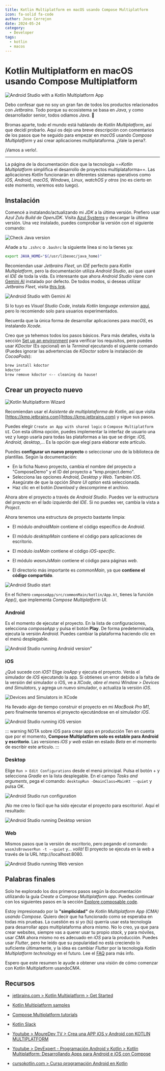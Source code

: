 ```yaml
---
title: Kotlin Multiplatform en macOS usando Compose Multiplatform
icon: fa-solid fa-code
author: Jose Cerrejon
date: 2024-05-24
category:
  - Developer
tags:
  - kotlin
  - macos
---
```

# Kotlin Multiplatform en macOS usando Compose Multiplatform

![Android Studio with a Kotlin Multiplatform App](/images/2024/05/android_studio_run_android.png "Android Studio with a Kotlin Multiplatform App")

Debo confesar que no soy un gran fan de todos los productos relacionados con *Jetbrains*. Todo porque su ecosistema se basa en *Java*, y como desarrollador senior, todos odiamos *Java*. 🤣

Bromas aparte, todo el mundo está hablando de *Kotlin Multiplatform*, así que decidí probarlo. Aquí os dejo una breve descripción con comentarios de los pasos que he seguido para empezar en *macOS* usando *Compose Multiplatform* y así crear aplicaciones multiplataforma. ¿Vale la pena?.

¡Vamos a verlo!.

- - -

La página de la documentación dice que la tecnología ==*Kotlin Multiplatform* simplifica el desarrollo de proyectos multiplataforma==. Las aplicaciones *Kotlin* funcionarán en diferentes sistemas operativos como *iOS, Android, macOS, Windows, Linux, watchOS y otros* (no es cierto en este momento, veremos esto luego).

## Instalación

Comencé a instalando/actualizando mi *JDK* a la última versión. Prefiero usar *Azul Zulu Build de OpenJDK*. Visita [Azul Systems](https://www.azul.com/downloads/zulu-community/?package=jdk) y descargar la última versión. Una vez instalado, puedes comprobar la versión con el siguiente comando:

![Check Java version](/images/2024/05/java_version.png "Check Java version")

Añade a tu `.zshrc` o `.bashrc` la siguiente línea si no la tienes ya:

```bash
export JAVA_HOME="$(/usr/libexec/java_home)"
```

Recomiendan usar *Jetbrains Fleet*, un *IDE* perfecto para *Kotlin Multiplatform*, pero la documentación utiliza *Android Studio*, así que usaré el *IDE* de toda la vida. Es interesante que ahora *Android Studio* viene con [Gemini AI](https://developer.android.com/studio/preview/gemini) instalado por defecto. De todos modos, si deseas utilizar *Jetbrains Fleet*, visita [this link](https://www.jetbrains.com/help/kotlin-multiplatform-dev/fleet.html).

![Android Studio with Gemini AI](/images/2024/05/android_studio_gemini_ai.png "Android Studio with Gemini AI")

Si lo tuyo es *Visual Studio Code*, instala *Kotlin language extension* [aquí](https://marketplace.visualstudio.com/items?itemName=mathiasfrohlich.Kotlin), pero lo recomiendo solo para usuarios experimentados.

Recuerda que la única forma de desarrollar aplicaciones para *macOS*, es instalando *Xcode*.

Creo que ya tehemos todos los pasos básicos. Para más detalles, visita la sección [Set up an environment](https://www.jetbrains.com/help/kotlin-multiplatform-dev/compose-multiplatform-setup.html) para verificar los requisitos, pero puedes usar *KDoctor* (Es opcional) en la *Terminal* ejecutando el siguiente comando (Puedes ignorar las advertencias de *KDoctor* sobre la instalación de *CocoaPods*):

```bash
brew install kdoctor
kdoctor
brew remove kdoctor <-- cleaning da hause!
```

## Crear un proyecto nuevo

![Kotlin Multiplatform Wizard](/images/2024/05/firefox_kotlin_wizard.png "Kotlin Multiplatform Wizard")

Recomiendan usar el *Asistente de multiplataforma de Kotlin*, así que visita [https://kmp.jetbrains.com](https://kmp.jetbrains.com) y sigue sus pasos.

Puedes elegir `Create an App with shared logic` o `Compose Multiplatform UI`. Con esta última opción, puedes implementar la interfaz de usuario una vez y luego usarla para todas las plataformas a las que se dirige: *iOS, Android, desktop,...* Es la opción que elegí para elaborar este artículo.

Puedes **configurar un nuevo proyecto** o seleccionar uno de la biblioteca de plantillas. Según la documentación:

* En la ficha Nuevo proyecto, cambia el nombre del proyecto a "ComposeDemo" y el ID del proyecto a "kmp.project.demo".
* Selecciona las opciones *Android, Desktop y Web*. También *iOS*. Asegúrate de que la opción *Share UI option* está seleccionada.
* Haz clic en el botón *Download* y descomprime el archivo.

Ahora abre el proyecto a través de *Android Studio*. Puedes ver la estructura del proyecto en el lado izquierdo del *IDE*. Si no puedes ver, cambia la vista a *Project*.

Ahora tenemos una estructura de proyecto bastante limpia:

* El módulo *androidMain* contiene el código específico de *Android*.

* El módulo *desktopMain* contiene el código para aplicaciones de escritorio.

* El módulo *iosMain* contiene el código *iOS-specific*.

* El módulo *wasmJsMain* contiene el código para páginas *web*.

* El directorio más importante es *commonMain*, ya que **contiene el código compartido**.

![Android Studio start ](/images/2024/05/android_studio_start_project.png "Android Studio start project")

En el fichero `composeApp/src/commonMain/kotlin/App.kt`, tienes la función *App()*, que implementa *Compose Multiplatform UI*.

### Android

Es el momento de ejecutar el proyecto. En la lista de configuraciones, selecciona *composeApp* y pulsa el botón **Play**. De forma predeterminada, ejecuta la versión *Android*. Puedes cambiar la plataforma haciendo clic en el menú desplegable.

![Android Studio running Android version"](/images/2024/05/android_studio_run_android.png "Android Studio running Android version")

### iOS

¿Qué sucede con *iOS*? Elige *iosApp* y ejecuta el proyecto. Verás el simulador de *iOS* ejecutando la app. Si obtienes un error debido a la falta de la versión del simulador o iOS, ve a *XCode, abre el menú Window > Devices and Simulators*, y agrega un nuevo simulador, o actualiza la versión *iOS*.

![Devices and Simulators in XCode](/images/2024/05/xcode_devices_and_simulators.png "Devices and Simulators in XCode")

Ha llevado algo de tiempo construir el proyecto en mi *MacBook Pro M1*, pero finalmente tenemos el proyecto ejecutándose en el simulador *iOS*.

![Android Studio running iOS version](/images/2024/05/android_studio_run_ios.png "Android Studio running iOS version")

::: warning NOTA sobre iOS para crear apps en producción
Ten en cuenta que por el momento, **Compose Multiplatform solo es estable para Android y escritorio**. Las versiones *iOS y web* están en estado *Beta* en el momento de escribir este artículo.
:::

### Desktop

Elige `Run > Edit Configurations` desde el menú principal. Pulsa el botón + y selecciona *Gradle* en la lista desplegable. En el campo *Tasks and arguments*, pega el comando: `desktopRun -DmainClass=MainKt --quiet` y pulsa OK.

![Android Studio run configuration](/images/2024/05/android_studio_run_config.png "Android Studio run configuration")

¡No me creo lo fácil que ha sido ejecutar el proyecto para escritorio!. Aquí el resultado:

![Android Studio running Desktop version](/images/2024/05/android_studio_desktop.png "Android Studio running Desktop version")

### Web

Mismos pasos que la versión de escritorio, pero pegando el comando: `wasmJsBrowserRun -t --quiet` y... *voilà!* El proyecto se ejecuta en la web a través de la URL http://localhost:8080.

![Android Studio running Web version](/images/2024/05/android_studio_web.png "Android Studio running Web version")

## Palabras finales

Solo he explorado los dos primeros pasos según la documentación utilizando la guía *Create a Compose Multiplatform app*. Puedes continuar con los siguientes pasos en la sección [Explore composable code](https://www.jetbrains.com/help/kotlin-multiplatform-dev/compose-multiplatform-explore-composables.html).

Estoy impresionado por la **"simplicidad"** de *Kotlin Multiplatform App (CMA) usando Compose*. Quiero decir que ha funcionado como se esperaba en todas mis pruebas. La cuestión es si yo (tú) querría usar esta tecnología para desarrollar apps multiplataforma ahora mismo. No lo creo, ya que para crear websites, siempre vas a querer usar tu propio *stack*, y para móviles, usar *CMA* ahora mismo no es adecuado en *iOS* para la producción. Puedes usar *Flutter*, pero he leído que su popularidad no está creciendo lo suficiente últimamente, y la idea es cambiar *Flutter* por la tecnología *Kotlin Multiplatform technology* en el futuro. Lee el [FAQ](https://www.jetbrains.com/help/kotlin-multiplatform-dev/faq.html) para más info.

Espero que este resumen le ayude a obtener una visión de cómo comenzar con Kotlin Multiplatform usando*CMA*.

## Recursos

* [jetbrains.com > Kotlin Multiplatform > Get Started](https://www.jetbrains.com/help/kotlin-multiplatform-dev/get-started.html)

* [Kotlin Multiplatform samples](https://www.jetbrains.com/help/kotlin-multiplatform-dev/multiplatform-samples.html)

* [Compose Multiplatform tutorials](https://github.com/JetBrains/compose-multiplatform/blob/master/tutorials/README.md)

* [Kotlin Slack](http://kotlinlang.slack.com/)

* [Youtube > MoureDev TV > Crea una APP iOS y Android con KOTLIN MULTIPLATFORM](https://www.youtube.com/watch?v=hvgO8oZanQQ)

* [Youtube > DevExpert - Programación Android y Kotlin > Kotlin Multiplatform: Desarrollando Apps para Android e iOS con Compose](https://www.youtube.com/watch?v=ZVeJR7Po0yY)

* [cursokotlin.com > Curso programación Android en Kotlin](https://cursokotlin.com/curso-programacion-kotlin-android/)